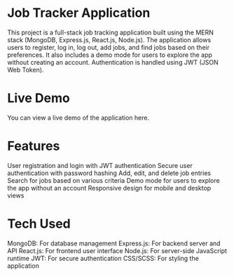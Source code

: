 # Job Tracker Application
This project is a full-stack job tracking application built using the MERN stack (MongoDB, Express.js, React.js, Node.js). The application allows users to register, log in, log out, add jobs, and find jobs based on their preferences. It also includes a demo mode for users to explore the app without creating an account. Authentication is handled using JWT (JSON Web Token).

# Live Demo
You can view a live demo of the application here.

# Features
User registration and login with JWT authentication
Secure user authentication with password hashing
Add, edit, and delete job entries
Search for jobs based on various criteria
Demo mode for users to explore the app without an account
Responsive design for mobile and desktop views


# Tech Used
MongoDB: For database management
Express.js: For backend server and API
React.js: For frontend user interface
Node.js: For server-side JavaScript runtime
JWT: For secure authentication
CSS/SCSS: For styling the application

